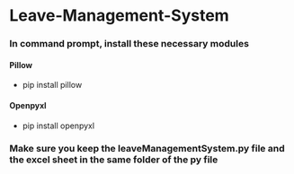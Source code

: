 # Leave-Management-System

<h3> In command prompt, install these necessary modules </h3>
<h4> Pillow </h4>

  - pip install pillow

<h4> Openpyxl </h4> 

  - pip install openpyxl 
  
 
 <h3> Make sure you keep the leaveManagementSystem.py file and the excel sheet in the same folder of the py file </h3>
